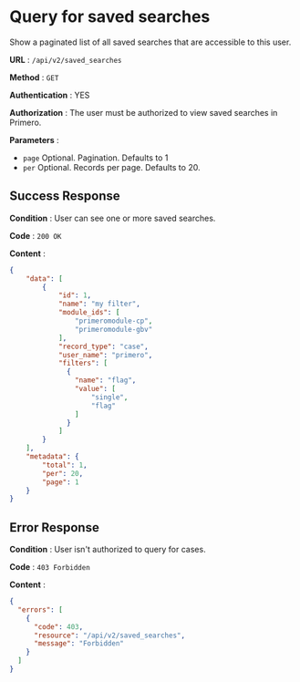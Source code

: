 # Query for saved searches

Show a paginated list of all saved searches that are accessible to this user.

**URL** : `/api/v2/saved_searches`

**Method** : `GET`

**Authentication** : YES

**Authorization** : The user must be authorized to view saved searches in Primero.

**Parameters** :

* `page` Optional. Pagination. Defaults to 1
* `per` Optional. Records per page. Defaults to 20.

## Success Response

**Condition** : User can see one or more saved searches.

**Code** : `200 OK`

**Content** :

```json
{
    "data": [
        {
            "id": 1,
            "name": "my filter",
            "module_ids": [
                "primeromodule-cp",
                "primeromodule-gbv"
            ],
            "record_type": "case",
            "user_name": "primero",
            "filters": [
              {
                "name": "flag",
                "value": [
                    "single",
                    "flag"
                ]
              }
            ]
        }
    ],
    "metadata": {
        "total": 1,
        "per": 20,
        "page": 1
    }
}
```

## Error Response

**Condition** : User isn't authorized to query for cases.

**Code** : `403 Forbidden`

**Content** :

```json
{
  "errors": [
    {
      "code": 403,
      "resource": "/api/v2/saved_searches",
      "message": "Forbidden"
    }
  ]
}
```
